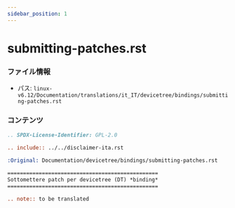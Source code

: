 ```yaml
---
sidebar_position: 1
---
```

# submitting-patches.rst

### ファイル情報

- パス: `linux-v6.12/Documentation/translations/it_IT/devicetree/bindings/submitting-patches.rst`

### コンテンツ

```rst
.. SPDX-License-Identifier: GPL-2.0

.. include:: ../../disclaimer-ita.rst

:Original: Documentation/devicetree/bindings/submitting-patches.rst

================================================
Sottomettere patch per devicetree (DT) *binding*
================================================

.. note:: to be translated

```
